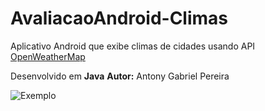 # AvaliacaoAndroid-Climas

Aplicativo Android que exibe climas de cidades usando API [OpenWeatherMap](https://openweathermap.org/)

Desenvolvido em <b>Java</b>
<b>Autor:</b> Antony Gabriel Pereira

![Exemplo](https://i.imgur.com/XQX1UgQ.png)
